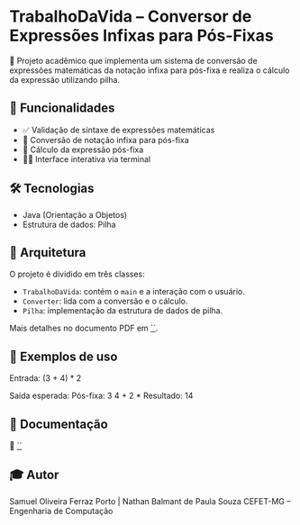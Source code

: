 # TrabalhoDaVida – Conversor de Expressões Infixas para Pós-Fixas

📘 Projeto acadêmico que implementa um sistema de conversão de expressões matemáticas da notação infixa para pós-fixa e realiza o cálculo da expressão utilizando pilha.

## 🚀 Funcionalidades

- ✅ Validação de sintaxe de expressões matemáticas
- 🔁 Conversão de notação infixa para pós-fixa
- 🧮 Cálculo da expressão pós-fixa
- 👨‍💻 Interface interativa via terminal

## 🛠️ Tecnologias

- Java (Orientação a Objetos)
- Estrutura de dados: Pilha

## 🧩 Arquitetura

O projeto é dividido em três classes:

- `TrabalhoDaVida`: contém o `main` e a interação com o usuário.
- `Converter`: lida com a conversão e o cálculo.
- `Pilha`: implementação da estrutura de dados de pilha.

Mais detalhes no documento PDF em [``]().

## 🧪 Exemplos de uso

Entrada:
(3 + 4) * 2

Saída esperada:
Pós-fixa: 3 4 + 2 *
Resultado: 14


## 📄 Documentação

📎 [``]()

## 🎓 Autor

Samuel Oliveira Ferraz Porto | Nathan Balmant de Paula Souza 
CEFET-MG – Engenharia de Computação
